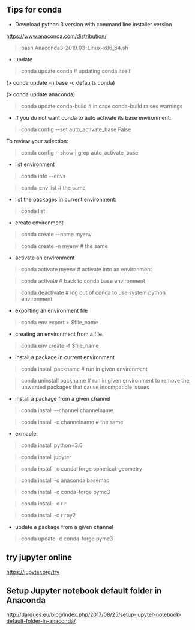 Tips for conda
-----------------

- Download python 3 version with command line installer version

https://www.anaconda.com/distribution/

> bash Anaconda3-2019.03-Linux-x86_64.sh

- update 

> conda update conda # updating conda itself

(> conda update -n base -c defaults conda)

(> conda update anaconda)

> conda update conda-build # in case conda-build raises warnings

- If you do not want conda to auto activate its base environment:

> conda config --set auto_activate_base False

To review your selection:

> conda config --show | grep auto_activate_base

- list environment

> conda info --envs

> conda-env list # the same

- list the packages in current environment:

> conda list

- create environment

> conda create --name myenv

> conda create -n myenv # the same

- activate an environment

> conda activate myenv # activate into an environment

> conda activate  # back to conda base environment

> conda deactivate # log out of conda to use system python environment

- exporting an environment file

> conda env export > $file_name

- creating an environment from a file

> conda env create -f $file_name

- install a package in current environment

> conda install packname # run in given environment

> conda uninstall packname # run in given environment to remove the unwanted packages that cause incompatible issues

- install a package from a given channel

> conda install --channel channelname <package>

> conda install -c channelname <package> # the same

- exmaple:

> conda install python=3.6

> conda install jupyter

> conda install -c conda-forge spherical-geometry

> conda install -c anaconda basemap 

> conda install -c conda-forge pymc3

> conda install -c r r 

> conda install -c r rpy2

- update a package from a given channel

> conda update -c conda-forge pymc3


try jupyter online
---------------------

https://jupyter.org/try

Setup Jupyter notebook default folder in Anaconda
---------------------------------------------------

http://darques.eu/blog/index.php/2017/08/25/setup-jupyter-notebook-default-folder-in-anaconda/
